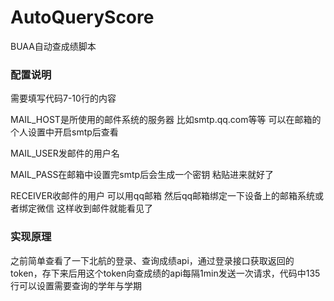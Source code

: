 # AutoQueryScore
BUAA自动查成绩脚本

### 配置说明

需要填写代码7-10行的内容 

MAIL_HOST是所使用的邮件系统的服务器 比如smtp.qq.com等等 可以在邮箱的个人设置中开启smtp后查看

MAIL_USER发邮件的用户名

MAIL_PASS在邮箱中设置完smtp后会生成一个密钥 粘贴进来就好了

RECEIVER收邮件的用户 可以用qq邮箱 然后qq邮箱绑定一下设备上的邮箱系统或者绑定微信 这样收到邮件就能看见了

### 实现原理

之前简单查看了一下北航的登录、查询成绩api，通过登录接口获取返回的token，存下来后用这个token向查成绩的api每隔1min发送一次请求，代码中135行可以设置需要查询的学年与学期
